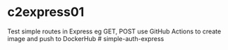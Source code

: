 # c2express01

Test simple routes in Express eg GET, POST
use GitHub Actions to create image and push to DockerHub
#   s i m p l e - a u t h - e x p r e s s  
 